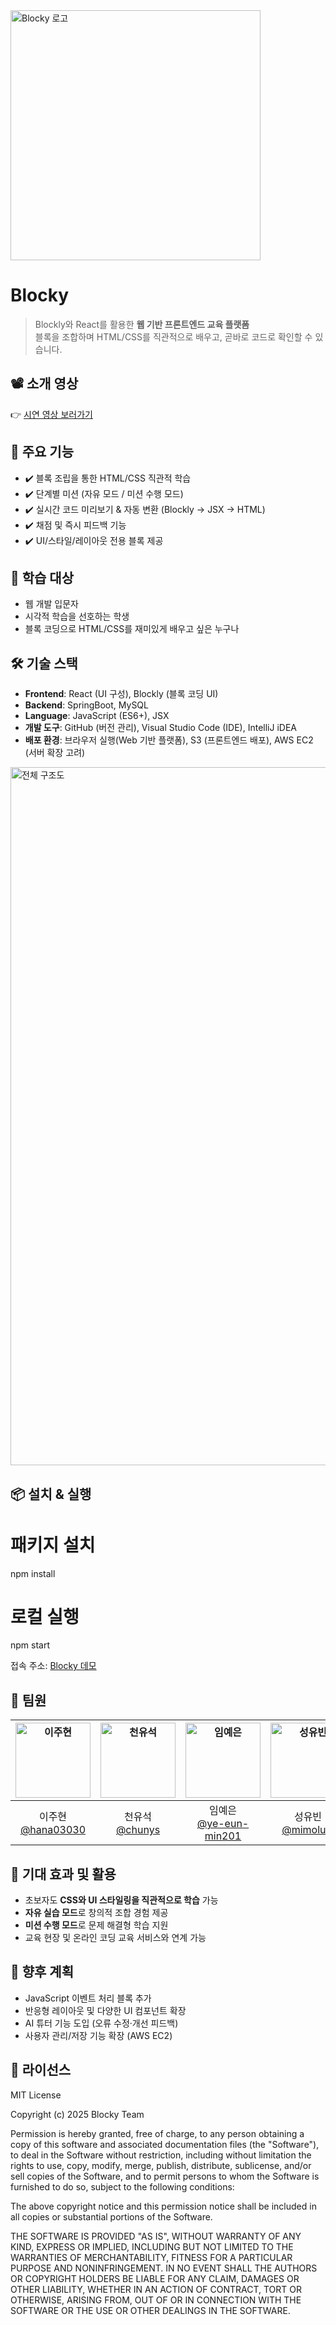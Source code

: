 <img src="https://i.ibb.co/TB50Q24t/blocky-logo.png" alt="Blocky 로고" width="400"/>

# Blocky

> Blockly와 React를 활용한 **웹 기반 프론트엔드 교육 플랫폼**  
> 블록을 조합하며 HTML/CSS를 직관적으로 배우고, 곧바로 코드로 확인할 수 있습니다.



## 📽️ 소개 영상
👉 [시연 영상 보러가기](https://www.youtube.com/...)  


## 🚀 주요 기능
- ✔️ 블록 조립을 통한 HTML/CSS 직관적 학습
- ✔️ 단계별 미션 (자유 모드 / 미션 수행 모드)
- ✔️ 실시간 코드 미리보기 & 자동 변환 (Blockly → JSX → HTML)
- ✔️ 채점 및 즉시 피드백 기능
- ✔️ UI/스타일/레이아웃 전용 블록 제공


## 🎯 학습 대상
- 웹 개발 입문자
- 시각적 학습을 선호하는 학생
- 블록 코딩으로 HTML/CSS를 재미있게 배우고 싶은 누구나


## 🛠️ 기술 스택
- **Frontend**: React (UI 구성), Blockly (블록 코딩 UI)
- **Backend**: SpringBoot, MySQL
- **Language**: JavaScript (ES6+), JSX
- **개발 도구**: GitHub (버전 관리), Visual Studio Code (IDE), IntelliJ iDEA
- **배포 환경**: 브라우저 실행(Web 기반 플랫폼), S3 (프론트엔드 배포), AWS EC2 (서버 확장 고려)


<img width="2197" height="1117" alt="전체 구조도" src="https://github.com/user-attachments/assets/b940a5ca-1d4b-41a0-b12e-67bb5aaeb892" />


## 📦 설치 & 실행

# 패키지 설치
npm install

# 로컬 실행
npm start

접속 주소: [Blocky 데모]([http://blocky-web.s3-website.ap-northeast-2.amazonaws.com/](http://blocky-web.s3-website.ap-northeast-2.amazonaws.com/))  




## 👥 팀원

| <a href="https://github.com/hana03030"><img src="https://github.com/hana03030.png" width="120px;" alt="이주현"/></a> | <a href="https://github.com/chunys"><img src="https://github.com/chunys.png" width="120px;" alt="천유석"/></a> | <a href="https://github.com/ye-eun-min201"><img src="https://github.com/ye-eun-min201.png" width="120px;" alt="임예은"/></a> | <a href="https://github.com/mimolulu"><img src="https://github.com/mimolulu.png" width="120px;" alt="성유빈"/></a> |
|:---:|:---:|:---:|:---:|
| 이주현 <br/>[@hana03030](https://github.com/hana03030) | 천유석 <br/>[@chunys](https://github.com/chunys) | 임예은 <br/>[@ye-eun-min201](https://github.com/ye-eun-min201) | 성유빈 <br/>[@mimolulu](https://github.com/mimolulu) |


## 🌟 기대 효과 및 활용
- 초보자도 **CSS와 UI 스타일링을 직관적으로 학습** 가능
- **자유 실습 모드**로 창의적 조합 경험 제공
- **미션 수행 모드**로 문제 해결형 학습 지원
- 교육 현장 및 온라인 코딩 교육 서비스와 연계 가능


## 🔮 향후 계획
- JavaScript 이벤트 처리 블록 추가
- 반응형 레이아웃 및 다양한 UI 컴포넌트 확장
- AI 튜터 기능 도입 (오류 수정·개선 피드백)
- 사용자 관리/저장 기능 확장 (AWS EC2)


## 📜 라이선스
MIT License

Copyright (c) 2025 Blocky Team

Permission is hereby granted, free of charge, to any person obtaining a copy
of this software and associated documentation files (the "Software"), to deal
in the Software without restriction, including without limitation the rights
to use, copy, modify, merge, publish, distribute, sublicense, and/or sell
copies of the Software, and to permit persons to whom the Software is
furnished to do so, subject to the following conditions:

The above copyright notice and this permission notice shall be included in all
copies or substantial portions of the Software.

THE SOFTWARE IS PROVIDED "AS IS", WITHOUT WARRANTY OF ANY KIND, EXPRESS OR
IMPLIED, INCLUDING BUT NOT LIMITED TO THE WARRANTIES OF MERCHANTABILITY,
FITNESS FOR A PARTICULAR PURPOSE AND NONINFRINGEMENT. IN NO EVENT SHALL THE
AUTHORS OR COPYRIGHT HOLDERS BE LIABLE FOR ANY CLAIM, DAMAGES OR OTHER
LIABILITY, WHETHER IN AN ACTION OF CONTRACT, TORT OR OTHERWISE, ARISING FROM,
OUT OF OR IN CONNECTION WITH THE SOFTWARE OR THE USE OR OTHER DEALINGS IN THE
SOFTWARE.

